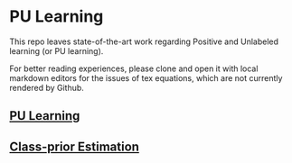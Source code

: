 # PU Learning

This repo leaves state-of-the-art work regarding Positive and Unlabeled learning (or PU learning).

For better reading experiences, please clone and open it with local markdown editors for the issues of tex equations, which are not currently rendered by Github.


## [PU Learning](PU-learning-papers.md)


## [Class-prior Estimation](class-prior-estimation.md)
